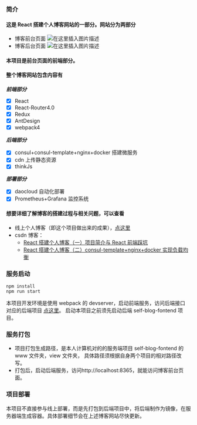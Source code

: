 ### 简介

#### 这是 React 搭建个人博客网站的一部分。网站分为两部分

-   博客前台页面
    ![在这里插入图片描述](http://cdn.sunx.club/blog-fontend-gif-sm.gif)
-   博客后台页面
    ![在这里插入图片描述](http://cdn.sunx.club/blog-backend-gif.gif)

#### 本项目是前台页面的前端部分。

#### 整个博客网站包含内容有

**_前端部分_**

-   [x] React
-   [x] React-Router4.0
-   [x] Redux
-   [x] AntDesign
-   [x] webpack4

**_后端部分_**

-   [x] consul+consul-template+nginx+docker 搭建微服务
-   [x] cdn 上传静态资源
-   [x] thinkJs

**_部署部分_**

-   [x] daocloud 自动化部署
-   [x] Prometheus+Grafana 监控系统

#### 想要详细了解博客的搭建过程与相关问题，可以查看

-   线上个人博客（即这个项目做出来的成果），[点这里](http://www.sunx.club/)
-   csdn 博客：
    -   [React 搭建个人博客（一）项目简介与 React 前端踩坑](https://blog.csdn.net/qq_36228442/article/details/91459730)
    -   [React 搭建个人博客（二）consul-template+nginx+docker 实现负载均衡](https://blog.csdn.net/qq_36228442/article/details/91878838)

### 服务启动

```
npm install
npm run start
```

本项目开发环境是使用 webpack 的 devserver，启动前端服务，访问后端接口
对应的后端项目 [点这里](https://github.com/sunxing102005/self-blog-fontend)。
启动本项目之前须先启动后端 self-blog-fontend 项目。

### 服务打包

-   项目打包生成路径，是本人计算机对的的服务端项目 self-blog-fontend 的 www 文件夹，view 文件夹，
    具体路径须根据自身两个项目的相对路径改写。
-   打包后，启动后端服务，访问http://localhost:8365，就能访问博客前台页面。

### 项目部署

本项目不直接参与线上部署，而是先打包到后端项目中，将后端制作为镜像，在服务器端生成容器。具体部署细节会在上述博客网站尽快更新。
